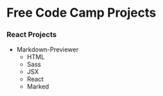 # Free Code Camp Projects

### React Projects
* Markdown-Previewer
  * HTML
  * Sass
  * JSX
  * React
  * Marked
